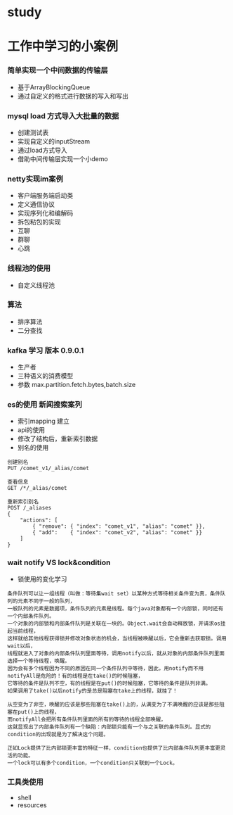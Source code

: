 # study
# 工作中学习的小案例

### 简单实现一个中间数据的传输层
- 基于ArrayBlockingQueue
- 通过自定义的格式进行数据的写入和写出

### mysql load 方式导入大批量的数据
- 创建测试表
- 实现自定义的inputStream
- 通过load方式导入
- 借助中间传输层实现一个小demo

### netty实现im案例
- 客户端服务端启动类
- 定义通信协议
- 实现序列化和编解码
- 拆包粘包的实现
- 互聊
- 群聊
- 心跳


### 线程池的使用
- 自定义线程池


### 算法
- 排序算法
- 二分查找


### kafka 学习 版本 0.9.0.1
- 生产者
- 三种语义的消费模型
- 参数 max.partition.fetch.bytes,batch.size

### es的使用  新闻搜索案列
- 索引mapping 建立
- api的使用
- 修改了结构后，重新索引数据
- 别名的使用
````
创建别名
PUT /comet_v1/_alias/comet

查看信息
GET /*/_alias/comet

重新索引别名
POST /_aliases
{
    "actions": [
        { "remove": { "index": "comet_v1", "alias": "comet" }},
        { "add":    { "index": "comet_v2", "alias": "comet" }}
    ]
} 
````

### wait notify VS lock&condition
- 锁使用的变化学习
````
条件队列可以让一组线程（叫做：等待集wait set）以某种方式等待相关条件变为真，条件队列的元素不同于一般的队列，
一般队列的元素是数据项，条件队列的元素是线程。每个java对象都有一个内部锁，同时还有一个内部条件队列。
一个对象的内部锁和内部条件队列是关联在一块的。Object.wait会自动释放锁，并请求os挂起当前线程，
这样就给其他线程获得锁并修改对象状态的机会，当线程被唤醒以后，它会重新去获取锁。调用wait以后，
线程就进入了对象的内部条件队列里面等待，调用notify以后，就从对象的内部条件队列里面选择一个等待线程，唤醒。 
因为会有多个线程因为不同的原因在同一个条件队列中等待，因此，用notify而不用notifyAll是危险的！有的线程是在take()的时候阻塞，
它等待的条件是队列不空，有的线程是在put()的时候阻塞，它等待的条件是队列非满。 
如果调用了take()以后notify的是总是阻塞在take上的线程，就挂了！

从空变为了非空，唤醒的应该是那些阻塞在take()上的，从满变为了不满唤醒的应该是那些阻塞在put()上的线程，
而notifyAll会把所有条件队列里面的所有的等待的线程全部唤醒，
这就显现出了内部条件队列有一个缺陷：内部锁只能有一个与之关联的条件队列。显式的condition的出现就是为了解决这个问题。

正如Lock提供了比内部锁更丰富的特征一样，condition也提供了比内部条件队列更丰富更灵活的功能。
一个lock可以有多个condition，一个condition只关联到一个Lock。
````


### 工具类使用
- shell
- resources











